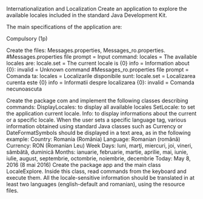 Internationalization and Localization
Create an application to explore the available locales included in the standard Java Development Kit.

The main specifications of the application are:

Compulsory (1p)

Create the files: Messages.properties, Messages_ro.properties.
#Messages.properties file
prompt = Input command:
locales = The available locales are:
locale.set = The current locale is {0}
info = Information about {0}:
invalid = Unknown command
#Messages_ro.properties file
prompt = Comanda ta:
locales = Localizarile disponibile sunt:
locale.set = Localizarea curenta este {0}
info = Informatii despre localizarea {0}:
invalid = Comanda necunoascuta

Create the package com and implement the following classes describing commands:
DisplayLocales: to display all available locales
SetLocale: to set the application current locale.
Info: to display informations about the current or a specific locale.
When the user sets a specific language tag, various information obtained using standard Java classes such as Currency or DateFormatSymbols should be displayed in a text area, as in the following example:
Country: Romania (România)
Language: Romanian (română)
Currency: RON (Romanian Leu)
Week Days: luni, marţi, miercuri, joi, vineri, sâmbătă, duminică
Months: ianuarie, februarie, martie, aprilie, mai, iunie, iulie, august, septembrie, octombrie, noiembrie, decembrie
Today: May 8, 2016 (8 mai 2016)
Create the package app and the main class LocaleExplore. Inside this class, read commands from the keyboard and execute them.
All the locale-sensitive information should be translated in at least two languages (english-default and romanian), using the resource files.
